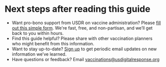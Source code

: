 # Next steps after reading this guide

* Want pro-bono support from USDR on vaccine administration? Please [fill out this simple form](https://www.usdigitalresponse.org/request-help/). We're fast, free, and non-partisan, and we’ll get back to you within hours.
* Find this guide helpful? Please share with other vaccination planners who might benefit from this information.
* Want to stay up-to-date? [Sign up](https://forms.gle/Wa6RoWHWSdEQevhk7) to get periodic email updates on new information we’ve learned.
* Have questions or feedback? Email [vaccinations@usdigitalresponse.org](mailto:vaccinations@usdigitalresponse.org)


